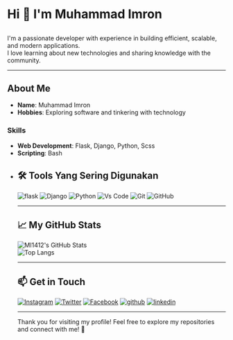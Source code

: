<!-- Introduction -->
# Hi 👋 I'm Muhammad Imron
##
I'm a passionate developer with experience in building efficient, scalable, and modern applications.  
I love learning about new technologies and sharing knowledge with the community.

---

<!-- Bio -->
## About Me  
- **Name**: Muhammad Imron  
- **Hobbies**: Exploring software and tinkering with technology  

### Skills  
- **Web Development**: Flask, Django, Python, Scss
- **Scripting**: Bash
- <!--**Data Science**: Python, Pandas, Machine Learning   

---

<!-- Tools -->
## 🛠 Tools Yang Sering Digunakan
![flask](https://img.shields.io/badge/-Flask-FFFFFF?style=flat-square&logo=flask&logoColor=black)
![Django](https://img.shields.io/badge/-Django-0b0b0b?style=flat-square&logo=django&logoColor=green)
![Python](https://img.shields.io/badge/-Python-3776AB?style=flat-square&logo=python&logoColor=white)
![Vs Code](https://img.shields.io/badge/-VS%20Code-007ACC?style=flat-square&logo=visual-studio-code&logoColor=white)
![Git](https://img.shields.io/badge/-Git-FFFFF0?style=flat-square&logo=git)
![GitHub](https://img.shields.io/badge/-Github-0b0b0b?style=flat-square&logo=github)

---

<!-- GitHub Stats -->
## 📈 My GitHub Stats  
![MI1412's GitHub Stats](https://github-readme-stats.vercel.app/api?username=mi1412&show_icons=true&hide_title=true&theme=radical)  
![Top Langs](https://github-readme-stats.vercel.app/api/top-langs/?username=mi1412&layout=compact&theme=radical)

---

<!-- Top Repositories -->
<!--
## 🌟 My Top Repositories  
[![SaveHere](https://github-readme-stats.vercel.app/api/pin/?username=mi1412&repo=Script-shell&theme=radical)](https://github.com/MI1412/Script-shell)

---
-->
<!-- Connect with me -->
## 📫 Get in Touch  
[![Instagram](https://img.shields.io/badge/-Instagram-E4405F?style=flat-square&logo=instagram&logoColor=white)](https://www.instagram.com/imron_dev/)  [![Twitter](https://img.shields.io/badge/-X-FFFFFF?style=flat-square&logo=x&logoColor=black)](https://x.com/imronm1309/) [![Facebook](https://img.shields.io/badge/-Facebook-FFFFFF?style=flat-square&logo=facebook&logoColor=blue)](https://www.facebook.com/profile.php?id=100071724085686) [![github](https://img.shields.io/badge/-Github-0b0b0b?style=flat-square&logo=github)](https://github.com/MI1412/) [![linkedin](https://img.shields.io/badge/-linkedin-blue?style=flat-square&logo=linkedin)](https://www.linkedin.com/in/muhammad-imron-28a371289)


---

Thank you for visiting my profile! Feel free to explore my repositories and connect with me! 🚀
